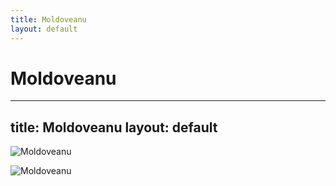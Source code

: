 ```yaml
---
title: Moldoveanu
layout: default
---
```

Moldoveanu
====================================================
---
title: Moldoveanu
layout: default
---

![Moldoveanu](http://www.takeadventure.com/wp-content/uploads/2016/11/159_moldoveanu_03360.jpg)

![Moldoveanu](https://cdn.britannica.com/30/152130-050-2F924A9E/Moldoveanu-peak-Fagaras-Mountains-Romania-Transylvanian-Alps.jpg)